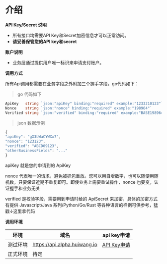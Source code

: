 # 介绍

**API Key/Secret 说明**

- 所有接口均需要API Key和Secret加密信息才可以正常访问。
- **请妥善保管您的API key和secret**

**账户说明**

- 业务层通过提供用户唯一标识来申请支付账户。

**调用方式**

所有Api调用都需要在业务字段之外附加三个握手字段，go代码如下：

> go 代码如下

```go
ApiKey   string `json:"apiKey" binding:"required" example:"1233210123"`
Nonce    string `json:"nonce" binding:"required" example:"198964"`
Verified string `json:"verified" binding:"required" example:"BASE198964"`
```

> json 数据示例

```javascript
{
"apiKey": "gX3bWaCYWXx7",
"nonce": "123123",
"verified": "ABCD09123",
"otherBusinessFields": "..."
}
```

apiKey 就是您的申请到的 ApiKey

nonce 代表唯一的请求，避免被抓包重放。您可以用自增数字，也可以随便用随机数，只要保证近期不重复即可。即使业务上需要重试操作，nonce 也要变，认证握手和业务无关

verified 是校验字段，需要用到申请时给的 ApiSecret 来加密，具体的加密方式有提供 Javascript/Java 系列/Python/Go/Rust 等各种语言的样例可供参考，猛戳↓这里拿代码

**调用环境**

| **环境**      | **域名** | **api key申请** |
|-------------|--------|---------------|
| 测试环境 | https://api.alpha.huiwang.io   | [API Key申请](https://t.me/+1VFnuoY1dfs0ZWRl) |
| 正式环境   | 待定   |               |
